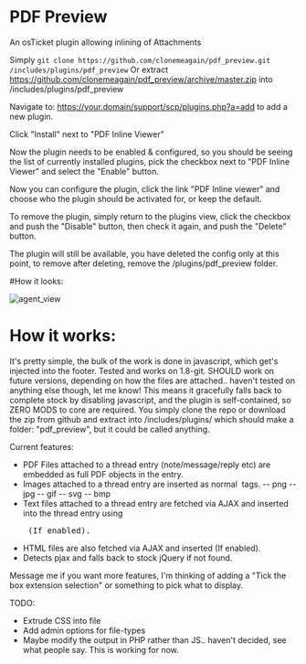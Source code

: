 # PDF Preview
An osTicket plugin allowing inlining of Attachments


Simply `git clone https://github.com/clonemeagain/pdf_preview.git /includes/plugins/pdf_preview`
Or extract https://github.com/clonemeagain/pdf_preview/archive/master.zip into /includes/plugins/pdf_preview

Navigate to: https://your.domain/support/scp/plugins.php?a=add to add a new plugin.

Click "Install" next to "PDF Inline Viewer"

Now the plugin needs to be enabled & configured, so you should be seeing the list of currently installed plugins, pick the checkbox next to "PDF Inline Viewer" and select the "Enable" button.

Now you can configure the plugin, click the link "PDF Inline viewer" and choose who the plugin should be activated for, or keep the default.


To remove the plugin, simply return to the plugins view, click the checkbox and push the "Disable" button, then check it again, and push the "Delete" button.

The plugin will still be available, you have deleted the config only at this point, to remove after deleting, remove the /plugins/pdf_preview folder.


#How it looks:

![agent_view](https://cloud.githubusercontent.com/assets/5077391/15166401/bedd01fc-1761-11e6-8814-178c7d4efc03.png)


# How it works:

It's pretty simple, the bulk of the work is done in javascript, which get's injected into the footer. Tested and works on 1.8-git. SHOULD work on future versions, depending on how the files are attached.. haven't tested on anything else though, let me know! This means it gracefully falls back to complete stock by disabling javascript, and the plugin is self-contained, so ZERO MODS to core are required. You simply clone the repo or download the zip from github and extract into /includes/plugins/ which should make a folder: "pdf_preview", but it could be called anything. 

Current features:
- PDF Files attached to a thread entry (note/message/reply etc) are embedded as full PDF objects in the entry.
- Images attached to a thread entry are inserted as normal <img> tags.
-- png
-- jpg
-- gif
-- svg
-- bmp
- Text files attached to a thread entry are fetched via AJAX and inserted into the thread entry using <pre> (If enabled). 
- HTML files are also fetched via AJAX and inserted (If enabled). 
- Detects pjax and falls back to stock jQuery if not found.

Message me if you want more features, I'm thinking of adding a "Tick the box extension selection" or something to pick what to display.

TODO:
- Extrude CSS into file
- Add admin options for file-types
- Maybe modify the output in PHP rather than JS.. haven't decided, see what people say. This is working for now.
